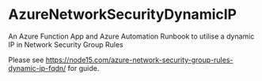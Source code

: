 # AzureNetworkSecurityDynamicIP
An Azure Function App and Azure Automation Runbook to utilise a dynamic IP in Network Security Group Rules

Please see https://node15.com/azure-network-security-group-rules-dynamic-ip-fqdn/ for guide.

